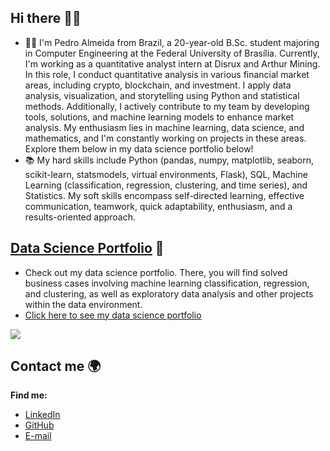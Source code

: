 ## Hi there 🙋🏻

- 👨‍💻 I'm Pedro Almeida from Brazil, a 20-year-old B.Sc. student majoring in Computer Engineering at the Federal University of Brasília. Currently, I'm working as a quantitative analyst intern at Disrux and Arthur Mining. In this role, I conduct quantitative analysis in various financial market areas, including crypto, blockchain, and investment. I apply data analysis, visualization, and storytelling using Python and statistical methods. Additionally, I actively contribute to my team by developing tools, solutions, and machine learning models to enhance market analysis. My enthusiasm lies in machine learning, data science, and mathematics, and I'm constantly working on projects in these areas. Explore them below in my data science portfolio below!
- 📚 My hard skills include Python (pandas, numpy, matplotlib, seaborn, scikit-learn, statsmodels, virtual environments, Flask), SQL, Machine Learning (classification, regression, clustering, and time series), and Statistics. My soft skills encompass self-directed learning, effective communication, teamwork, quick adaptability, enthusiasm, and a results-oriented approach.

## [**Data Science Portfolio**](https://github.com/allmeidaapedro/Data-Science-Porfolio) :game_die:

- Check out my data science portfolio. There, you will find solved business cases involving machine learning classification, regression, and clustering, as well as exploratory data analysis and other projects within the data environment.
- [Click here to see my data science portfolio](https://github.com/allmeidaapedro/Data-Science-Porfolio)

<img src="https://media.licdn.com/dms/image/D4D16AQHZGVFEr_QPhw/profile-displaybackgroundimage-shrink_350_1400/0/1699306605481?e=1707350400&v=beta&t=5YfX2xDtcZWx_1ecAWAplMM2Up6rD9s1Rz433lwgRgk">

## Contact me 🌍
**Find me:**
* [LinkedIn](https://www.linkedin.com/in/pedro-henrique-almeida-oliveira-77b44b237/)  
* [GitHub](https://github.com/allmeidaapedro)
* [E-mail](pedrooalmeida.net@gmail.com)
